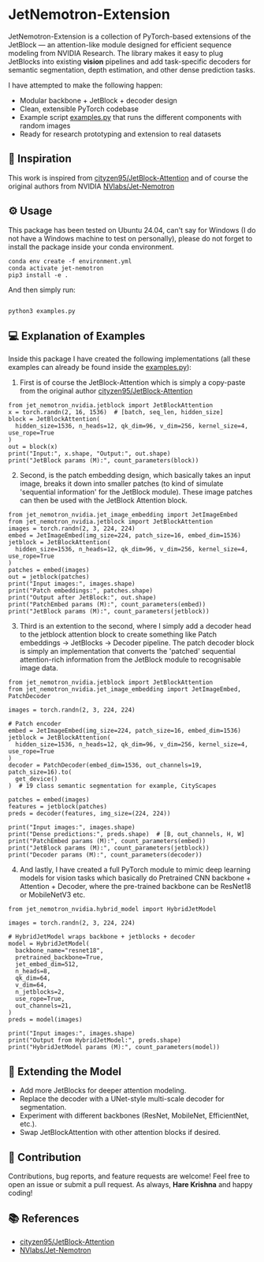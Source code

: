 # JetNemotron-Extension

JetNemotron-Extension is a collection of PyTorch-based extensions of the JetBlock — an attention-like module designed for efficient sequence modeling from NVIDIA Research.
The library makes it easy to plug JetBlocks into existing **vision** pipelines and add task-specific decoders for semantic segmentation, depth estimation, and other dense prediction tasks.

I have attempted to make the following happen:

- Modular backbone + JetBlock + decoder design
- Clean, extensible PyTorch codebase
- Example script [examples.py](examples.py) that runs the different components with random images
- Ready for research prototyping and extension to real datasets

## 🌟 Inspiration

This work is inspired from [cityzen95/JetBlock-Attention](https://github.com/cityzen95/JetBlock-Attention/) and of course the original authors from NVIDIA [NVlabs/Jet-Nemotron](https://github.com/NVlabs/Jet-Nemotron)

## ⚙️ Usage
This package has been tested on Ubuntu 24.04, can't say for Windows (I do not have a Windows machine to test on personally), please do not forget to install the package inside your conda environment.
```
conda env create -f environment.yml
conda activate jet-nemotron
pip3 install -e .
```
And then simply run:
```

python3 examples.py
```
## 💻 Explanation of Examples
Inside this package I have created the following implementations (all these examples can already be found inside the [examples.py](examples.py)):

1. First is of course the JetBlock-Attention which is simply a copy-paste from the original author [cityzen95/JetBlock-Attention](https://github.com/cityzen95/JetBlock-Attention/)
```
from jet_nemotron_nvidia.jetblock import JetBlockAttention
x = torch.randn(2, 16, 1536)  # [batch, seq_len, hidden_size]
block = JetBlockAttention(
  hidden_size=1536, n_heads=12, qk_dim=96, v_dim=256, kernel_size=4, use_rope=True
)
out = block(x)
print("Input:", x.shape, "Output:", out.shape)
print("JetBlock params (M):", count_parameters(block))
```
2. Second, is the patch embedding design, which basically takes an input image, breaks it down into smaller patches (to kind of simulate 'sequential information' for the JetBlock module). These image patches can then be used with the JetBlock Attention block.

```
from jet_nemotron_nvidia.jet_image_embedding import JetImageEmbed
from jet_nemotron_nvidia.jetblock import JetBlockAttention
images = torch.randn(2, 3, 224, 224)
embed = JetImageEmbed(img_size=224, patch_size=16, embed_dim=1536)
jetblock = JetBlockAttention(
  hidden_size=1536, n_heads=12, qk_dim=96, v_dim=256, kernel_size=4, use_rope=True
)
patches = embed(images)
out = jetblock(patches)
print("Input images:", images.shape)
print("Patch embeddings:", patches.shape)
print("Output after JetBlock:", out.shape)
print("PatchEmbed params (M):", count_parameters(embed))
print("JetBlock params (M):", count_parameters(jetblock))
```

3. Third is an extention to the second, where I simply add a decoder head to the jetblock attention block to create something like Patch embeddings -> JetBlocks -> Decoder pipeline. The patch decoder block is simply an implementation that converts the 'patched' sequential attention-rich information from the JetBlock module to recognisable image data.

```
from jet_nemotron_nvidia.jetblock import JetBlockAttention
from jet_nemotron_nvidia.jet_image_embedding import JetImageEmbed, PatchDecoder

images = torch.randn(2, 3, 224, 224)

# Patch encoder
embed = JetImageEmbed(img_size=224, patch_size=16, embed_dim=1536)
jetblock = JetBlockAttention(
  hidden_size=1536, n_heads=12, qk_dim=96, v_dim=256, kernel_size=4, use_rope=True
)
decoder = PatchDecoder(embed_dim=1536, out_channels=19, patch_size=16).to(
  get_device()
)  # 19 class semantic segmentation for example, CityScapes

patches = embed(images)
features = jetblock(patches)
preds = decoder(features, img_size=(224, 224))

print("Input images:", images.shape)
print("Dense predictions:", preds.shape)  # [B, out_channels, H, W]
print("PatchEmbed params (M):", count_parameters(embed))
print("JetBlock params (M):", count_parameters(jetblock))
print("Decoder params (M):", count_parameters(decoder))

```

4. And lastly, I have created a full PyTorch module to mimic deep learning models for vision tasks which basically do Pretrained CNN backbone + Attention + Decoder, where the pre-trained backbone can be ResNet18 or MobileNetV3 etc.

```
from jet_nemotron_nvidia.hybrid_model import HybridJetModel

images = torch.randn(2, 3, 224, 224)

# HybridJetModel wraps backbone + jetblocks + decoder
model = HybridJetModel(
  backbone_name="resnet18",
  pretrained_backbone=True,
  jet_embed_dim=512,
  n_heads=8,
  qk_dim=64,
  v_dim=64,
  n_jetblocks=2,
  use_rope=True,
  out_channels=21,
)
preds = model(images)

print("Input images:", images.shape)
print("Output from HybridJetModel:", preds.shape)
print("HybridJetModel params (M):", count_parameters(model))

```

## 🧩 Extending the Model

- Add more JetBlocks for deeper attention modeling.
- Replace the decoder with a UNet-style multi-scale decoder for segmentation.
- Experiment with different backbones (ResNet, MobileNet, EfficientNet, etc.).
- Swap JetBlockAttention with other attention blocks if desired.


## 🤝 Contribution

Contributions, bug reports, and feature requests are welcome!
Feel free to open an issue or submit a pull request.
As always, **Hare Krishna** and happy coding!

## 📚 References
- [cityzen95/JetBlock-Attention](https://github.com/cityzen95/JetBlock-Attention/)
- [NVlabs/Jet-Nemotron](https://github.com/NVlabs/Jet-Nemotron)